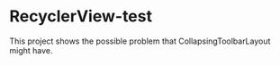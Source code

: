 # RecyclerView-test

This project shows the possible problem that CollapsingToolbarLayout might have.


